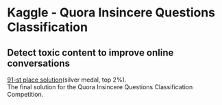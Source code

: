 # Kaggle - Quora Insincere Questions Classification
## Detect toxic content to improve online conversations
[91-st place solution](https://www.kaggle.com/c/quora-insincere-questions-classification/leaderboard)(silver medal, top 2%).<br>
The final solution for the Quora Insincere Questions Classification Competition.<br>
